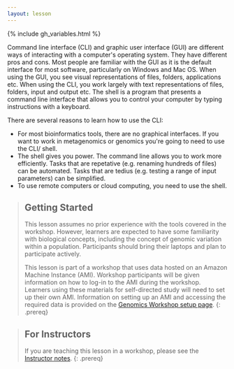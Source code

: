 ```yaml
---
layout: lesson
---
```


{% include gh_variables.html %}


Command line interface (CLI) and graphic user interface (GUI) are different ways of interacting with a computer's operating system. They have different pros and cons. Most people are familiar with the GUI as it is the default interface for most software, particularly on Windows and Mac OS. When using the GUI, you see visual representations of files, folders, applications etc. 
When using the CLI, you work largely with text representations of files, folders, input and output etc.
The shell is a program that presents a command line interface that allows you to control your computer by typing instructions with a keyboard.

There are several reasons to learn how to use the CLI:

- For most bioinformatics tools, there are no graphical interfaces. If you want to work in metagenomics or genomics you're going to need to use the CLI/ shell.
- The shell gives you power. The command line allows you to work more efficiently. Tasks that are repetative (e.g. renaming hundreds of files) can be automated. Tasks that are tedius (e.g. testing a range of input parameters) can be simplified.
- To use remote computers or cloud computing, you need to use the shell.

> ## Getting Started
>
> This lesson assumes no prior experience with the tools covered in the workshop. 
> However, learners are expected to have some familiarity with biological concepts,
> including the 
> concept of genomic variation within a population. Participants should bring their laptops and plan to participate actively. 
>
> This lesson is part of a workshop that uses data hosted on an Amazon Machine Instance (AMI). Workshop participants will be given 
> information on how
> to log-in to the AMI during the workshop. Learners using these materials for self-directed study will need to set up their own
> AMI. Information on setting up an AMI and accessing the required data is provided on the [Genomics Workshop setup page](https://www.datacarpentry.org/genomics-workshop/setup.html).
{: .prereq}

> ## For Instructors
>
> If you are teaching this lesson in a workshop, please see the 
> [Instructor notes](./guide/index.html).
{: .prereq}

